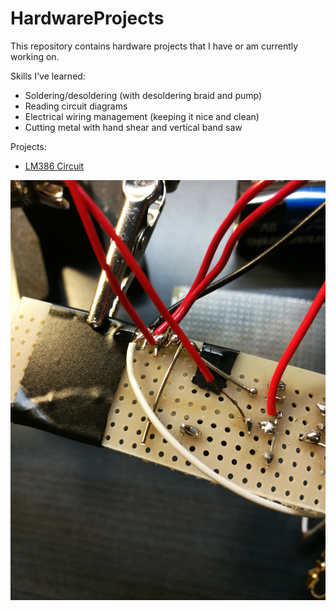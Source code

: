 # HardwareProjects

This repository contains hardware projects that I have or am currently working on.

Skills I've learned:
* Soldering/desoldering (with desoldering braid and pump)
* Reading circuit diagrams
* Electrical wiring management (keeping it nice and clean)
* Cutting metal with hand shear and vertical band saw

Projects:
* [LM386 Circuit](https://github.com/alainlou/HardwareProjects/tree/master/LM386%20Amp%20Circuit)

![Look at those exposed leads!](https://github.com/alainlou/HardwareProjects/blob/master/LM386%20Amp%20Circuit/IMG_1.jpg)
